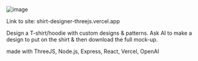 ![image](https://github.com/markbtesh/shirt-designer-threejs/assets/63694092/44e28fb3-eea8-4256-b6fb-65e62a0cc586)


Link to site:
shirt-designer-threejs.vercel.app


Design a T-shirt/hoodie with custom designs & patterns. Ask AI to make a design to put on the shirt & then download the full mock-up.



made with ThreeJS, Node.js, Express, React, Vercel, OpenAI
